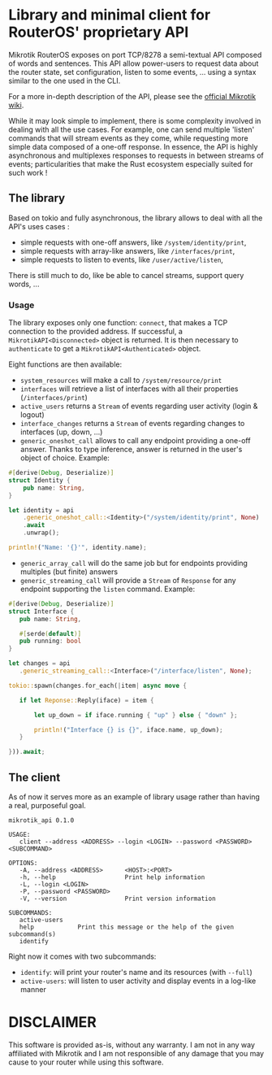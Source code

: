 # Library and minimal client for RouterOS' proprietary API

Mikrotik RouterOS exposes on port TCP/8278 a semi-textual API composed of words and sentences. 
This API allow power-users to request data about the router state, set configuration, listen to some events, ... using a syntax similar to the one used in the CLI.

For a more in-depth description of the API, please see the [official Mikrotik wiki](https://wiki.mikrotik.com/wiki/Manual:API).  

While it may look simple to implement, there is some complexity involved in dealing with all the use cases. For example, one can send multiple 'listen' commands that will stream events as they come, while requesting more simple data composed of a one-off response. 
In essence, the API is highly asynchronous and multiplexes responses to requests in between streams of events; particularities that make the Rust ecosystem especially suited for such work !

## The library

Based on tokio and fully asynchronous, the library allows to deal with all the API's uses cases :
 - simple requests with one-off answers, like `/system/identity/print`,
 - simple requests with array-like answers, like `/interfaces/print`,
 - simple requests to listen to events, like `/user/active/listen`,

There is still much to do, like be able to cancel streams, support query words, ...

### Usage

The library exposes only one function: `connect`, that makes a TCP connection to the provided address.
If successful, a `MikrotikAPI<Disconnected>` object is returned.
It is then necessary to `authenticate` to get a `MikrotikAPI<Authenticated>` object.

Eight functions are then available:
 - `system_resources` will make a call to `/system/resource/print`
 - `interfaces` will retrieve a list of interfaces with all their properties (``/interfaces/print``)
 - `active_users` returns a `Stream` of events regarding user activity (login & logout)
 - `interface_changes` returns a `Stream` of events regarding changes to interfaces (up, down, ...)
 - `generic_oneshot_call` allows to call any endpoint providing a one-off answer. Thanks to type inference, answer is returned in the user's object of choice. Example:

```rust
#[derive(Debug, Deserialize)]
struct Identity {
    pub name: String,
}

let identity = api
    .generic_oneshot_call::<Identity>("/system/identity/print", None)
    .await
    .unwrap();

println!("Name: '{}'", identity.name);
```

 - `generic_array_call` will do the same job but for endpoints providing multiples (but finite) answers
 - `generic_streaming_call` will provide a `Stream` of `Response` for any endpoint supporting the `listen` command. Example:
 ```rust
#[derive(Debug, Deserialize)]
struct Interface {
    pub name: String,

    #[serde(default)]
    pub running: bool
}

let changes = api
    .generic_streaming_call::<Interface>("/interface/listen", None);

tokio::spawn(changes.for_each(|item| async move {

    if let Reponse::Reply(iface) = item {

        let up_down = if iface.running { "up" } else { "down" };

        println!("Interface {} is {}", iface.name, up_down);
    }

})).await;

 ```

 ## The client

 As of now it serves more as an example of library usage rather than having a real, purposeful goal.
 
 ```
mikrotik_api 0.1.0

USAGE:
    client --address <ADDRESS> --login <LOGIN> --password <PASSWORD> <SUBCOMMAND>

OPTIONS:
    -A, --address <ADDRESS>      <HOST>:<PORT>
    -h, --help                   Print help information
    -L, --login <LOGIN>          
    -P, --password <PASSWORD>    
    -V, --version                Print version information

SUBCOMMANDS:
    active-users    
    help            Print this message or the help of the given subcommand(s)
    identify        
 ```

Right now it comes with two subcommands:
 - `identify`: will print your router's name and its resources (with `--full`)
 - `active-users`: will listen to user activity and display events in a log-like manner

 # DISCLAIMER

 This software is provided as-is, without any warranty. I am not in any way affiliated with Mikrotik and I am not responsible of any damage that you may cause to your router while using this software.



